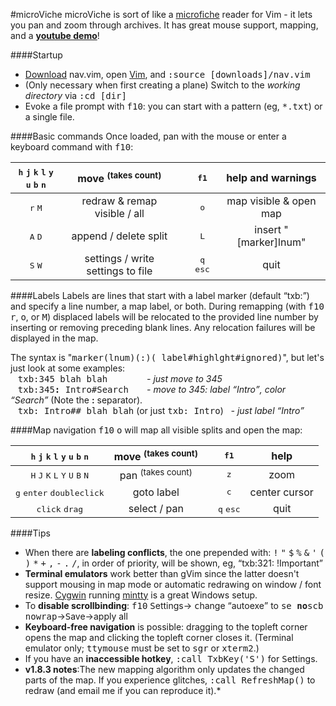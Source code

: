 #microViche
microViche is sort of like a [microfiche](http://www.wisegeek.org/what-is-microfiche.htm) reader for Vim - it lets you pan and zoom through archives. It has great mouse support, mapping, and a **[youtube demo](https://www.youtube.com/watch?v=9YNiPUTGO28)**!

####Startup
- [Download](https://raw.github.com/q335r49/textabyss/master/nav.vim) nav.vim, open [Vim](http://www.vim.org), and <samp>:source [downloads]/nav.vim</samp>
- (Only necessary when first creating a plane) Switch to the *working directory* via <samp>:cd [dir]</samp> 
- Evoke a file prompt with <kbd>f10</kbd>: you can start with a pattern (eg, <samp>*.txt</samp>) or a single file.

####Basic commands
Once loaded, pan with the mouse or enter a keyboard command with <kbd>f10</kbd>:

<kbd>h</kbd> <kbd>j</kbd> <kbd>k</kbd> <kbd>l</kbd> <kbd>y</kbd> <kbd>u</kbd> <kbd>b</kbd> <kbd>n</kbd> | move <sup>(takes count)</sup> || <kbd>f1</kbd> | help and warnings
:---: | :---: | :---: | :---: | :---:
<kbd>r</kbd> <kbd>M</kbd> | redraw & remap visible / all || <kbd>o</kbd> | map visible & open map
<kbd>A</kbd> <kbd>D</kbd> | append / delete split || <kbd>L</kbd> | insert "[marker]lnum"
<kbd>S</kbd> <kbd>W</kbd> | settings / write settings to file || <kbd>q</kbd> <kbd>esc</kbd> | quit

####Labels
Labels are lines that start with a label marker (default <q>txb:</q>) and specify a line number, a map label, or both. During remapping (with <kbd>f10</kbd> <kbd>r</kbd>, <kbd>o</kbd>, or <kbd>M</kbd>) displaced labels will be relocated to the provided line number by inserting or removing preceding blank lines. Any relocation failures will be displayed in the map.

The syntax is "<samp>marker(lnum)(:)( label#highlght#ignored)</samp>", but let's just look at some examples:  
&nbsp;&nbsp;&nbsp;<samp>txb:345 blah blah&nbsp;&nbsp;&nbsp;&nbsp;&nbsp;&nbsp;&nbsp;</samp> *- just move to 345*  
&nbsp;&nbsp;&nbsp;<samp>txb:345<b>:</b> Intro#Search&nbsp;&nbsp;&nbsp;</samp> *- move to 345: label <q>Intro</q>, color <q>Search</q>* (Note the <b>:</b> separator).  
&nbsp;&nbsp;&nbsp;<samp>txb: Intro## blah blah</samp> (or just <samp>txb: Intro</samp>)&nbsp;&nbsp; *- just label <q>Intro</q>*

####Map navigation
<kbd>f10</kbd> <kbd>o</kbd> will map all visible splits and open the map:

<kbd>h</kbd> <kbd>j</kbd> <kbd>k</kbd> <kbd>l</kbd> <kbd>y</kbd> <kbd>u</kbd> <kbd>b</kbd> <kbd>n</kbd> | move <sup>(takes count)</sup> || <kbd>f1</kbd> | help
:---: | :---: | :---: | :---: | :---:
<kbd>H</kbd> <kbd>J</kbd> <kbd>K</kbd> <kbd>L</kbd> <kbd>Y</kbd> <kbd>U</kbd> <kbd>B</kbd> <kbd>N</kbd> | pan <sup>(takes count)</sup> || <kbd>z</kbd> | zoom
<kbd>g</kbd> <kbd>enter</kbd> <kbd>doubleclick</kbd> | goto label || <kbd>c</kbd> | center cursor
 <kbd>click</kbd> <kbd>drag</kbd> | select / pan || <kbd>q</kbd> <kbd>esc</kbd> | quit

####Tips
- When there are **labeling conflicts**, the one prepended with: <kbd>!</kbd> <kbd>"</kbd> <kbd>$</kbd> <kbd>%</kbd> <kbd>&</kbd> <kbd>'</kbd> <kbd>(</kbd> <kbd>)</kbd> <kbd>*</kbd> <kbd>+</kbd> <kbd>,</kbd> <kbd>-</kbd> <kbd>.</kbd> <kbd>/</kbd>, in order of priority, will be shown, eg, <q>txb:321: !Important</q>
- **Terminal emulators** work better than gVim since the latter doesn't support mousing in map mode or automatic redrawing on window / font resize. [Cygwin](http://www.cygwin.com/) running [mintty](https://code.google.com/p/mintty/) is a great Windows setup.
- To **disable scrollbinding**: <kbd>f10</kbd> <kbd>S</kbd>ettings→ <kbd>c</kbd>hange <q>autoexe</q> to <samp>se </samp>**<samp>no</samp>**<samp>scb nowrap</samp>→<kbd>S</kbd>ave→apply all
- **Keyboard-free navigation** is possible: dragging to the topleft corner opens the map and clicking the topleft corner closes it. (Terminal emulator only; <samp>ttymouse</samp> must be set to <samp>sgr</samp> or <samp>xterm2</samp>.)
- If you have an **inaccessible hotkey**, <samp>:call TxbKey('S')</samp> for <kbd>S</kbd>ettings.
- **v1.8.3 notes**:The new mapping algorithm only updates the changed parts of the map. If you experience glitches, <samp>:call RefreshMap()</samp> to redraw (and email me if you can reproduce it).*

